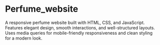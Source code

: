 # Perfume_website
A responsive perfume website built with HTML, CSS, and JavaScript. Features elegant design, smooth interactions, and well-structured layouts. Uses media queries for mobile-friendly responsiveness and clean styling for a modern look.
